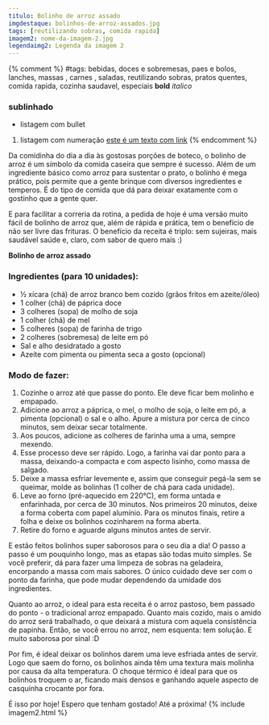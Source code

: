 ```yaml
---
titulo: Bolinho de arroz assado
imgdestaque: bolinhos-de-arroz-assados.jpg
tags: [reutilizando sobras, comida rapida]
imagem2: nome-da-imagem-2.jpg
legendaimg2: Legenda da imagem 2
---
```

{% comment %}
#tags: bebidas, doces e sobremesas, paes e bolos, lanches, massas , carnes , saladas, reutilizando sobras, pratos quentes, comida rapida, cozinha saudavel, especiais
**bold**
*italico*
### sublinhado
* listagem com bullet
1. listagem com numeração
[este é um texto com link](https://www.enderecodolink.com)
{% endcomment %}

Da comidinha do dia a dia às gostosas porções de boteco, o bolinho de arroz é um símbolo da comida caseira que sempre é sucesso. Além de um ingrediente básico como arroz para sustentar o prato, o bolinho é mega prático, pois permite que a gente brinque com diversos ingredientes e temperos. É do tipo de comida que dá para deixar exatamente com o gostinho que a gente quer. 

E para facilitar a correria da rotina, a pedida de hoje é uma versão muito fácil de bolinho de arroz que, além de rápida e prática, tem o benefício de não ser livre das frituras. O benefício da receita é triplo: sem sujeiras, mais saudável saúde e, claro, com sabor de quero mais :)

**Bolinho de arroz assado**

### Ingredientes (para 10 unidades):

* ½ xícara (chá) de arroz branco bem cozido (grãos fritos em azeite/óleo)
* 1 colher (chá) de páprica doce
* 3 colheres (sopa) de molho de soja
* 1 colher (chá) de mel
* 5 colheres (sopa) de farinha de trigo
* 2 colheres (sobremesa) de leite em pó
* Sal e alho desidratado a gosto
* Azeite com pimenta ou pimenta seca a gosto (opcional)

### Modo de fazer:

1. Cozinhe o arroz até que passe do ponto. Ele deve ficar bem molinho e empapado. 
2. Adicione ao arroz a páprica, o mel, o molho de soja, o leite em pó, a pimenta (opcional) o sal e o alho. Apure a mistura por cerca de cinco minutos, sem deixar secar totalmente. 
3. Aos poucos, adicione as colheres de farinha uma a uma, sempre mexendo. 
4. Esse processo deve ser rápido. Logo, a farinha vai dar ponto para a massa, deixando-a compacta e com aspecto lisinho, como massa de salgado. 
5. Deixe a massa esfriar levemente e, assim que conseguir pegá-la sem se queimar, molde as bolinhas (1 colher de chá para cada unidade).
6. Leve ao forno (pré-aquecido em 220°C), em forma untada e enfarinhada, por cerca de 30 minutos. Nos primeiros 20 minutos, deixe a forma coberta com papel alumínio. Para os minutos finais, retire a folha e deixe os bolinhos cozinharem na forma aberta. 
7. Retire do forno e aguarde alguns minutos antes de servir.

E estão feitos bolinhos super saborosos para o seu dia a dia! O passo a passo é um pouquinho longo, mas as etapas são todas muito simples. Se você preferir, dá para fazer uma limpeza de sobras na geladeira, encorpando a massa com mais sabores. O único cuidado deve ser com o ponto da farinha, que pode mudar dependendo da umidade dos ingredientes. 

Quanto ao arroz, o ideal para esta receita é o arroz pastoso, bem passado do ponto - o tradicional arroz empapado. Quanto mais cozido, mais o amido do arroz será trabalhado, o que deixará a mistura com aquela consistência de papinha. Então, se você errou no arroz, nem esquenta: tem solução. E muito saborosa por sinal :D

Por fim, é ideal deixar os bolinhos darem uma leve esfriada antes de servir. Logo que saem do forno, os bolinhos ainda têm uma textura mais molinha por causa da alta temperatura. O choque térmico é ideal para que os bolinhos troquem o ar, ficando mais densos e ganhando aquele aspecto de casquinha crocante por fora. 

É isso por hoje! Espero que tenham gostado!
Até a próxima!
{% include imagem2.html %}
